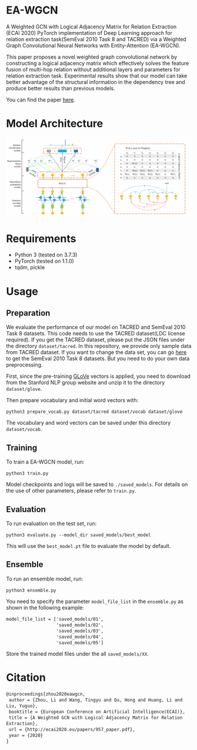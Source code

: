 # EA-WGCN
A Weighted GCN with Logical Adjacency Matrix for Relation Extraction (ECAI 2020)
PyTorch implementation of Deep Learning approach for relation extraction task(SemEval 2010 Task 8 and TACRED) via a Weighted Graph Convolutional Neural Networks with Entity-Attention (EA-WGCN).

This paper proposes a novel weighted graph convolutional network by constructing a logical adjacency matrix which effectively solves the feature fusion of multi-hop relation without additional layers and parameters for relation extraction task. Experimental results show that our model can take better advantage of the structural information in the dependency tree and produce better results than previous models.

You can find the paper [here](http://ecai2020.eu/papers/957_paper.pdf).

# Model Architecture 
![EA-WGCN model](https://github.com/balabala1/LeetCode/blob/master/Imgs/model.png)
 
# Requirements
- Python 3 (tested on 3.7.3)
- PyTorch (tested on 1.1.0)
- tqdm, pickle

# Usage
## Preparation
We evaluate the performance of our model on TACRED and SemEval 2010 Task 8 datasets. This code needs to use the TACRED dataset(LDC license required). If you get the TACRED dataset, please put the JSON files under the directory `dataset/tacred`. In this repository, we provide only sample data from TACRED dataset. If you want to change the data set, you can go [here](http://semeval2.fbk.eu/semeval2.php) to get the SemEval 2010 Task 8 datasets. But you need to do your own data preprocessing.

First, since the pre-training [GLoVe](https://nlp.stanford.edu/projects/glove/) vectors is applied, you need to download from the Stanford NLP group website and unzip it to the directory `dataset/glove`.

Then prepare vocabulary and initial word vectors with:
```
python3 prepare_vocab.py dataset/tacred dataset/vocab dataset/glove
```
The vocabulary and word vectors can be saved under this directory `dataset/vocab`.

## Training
To train a EA-WGCN model, run:
```
python3 train.py
```
Model checkpoints and logs will be saved to `./saved_models`. For details on the use of other parameters, please refer to `train.py`.
## Evaluation
To run evaluation on the test set, run:
```
python3 evaluate.py --model_dir saved_models/best_model
```
This will use the `best_model.pt` file to evaluate the model by default.
## Ensemble
To run an ensemble model, run:
```
python3 ensemble.py
```
You need to specify the parameter `model_file_list` in the `ensemble.py` as shown in the following example:
```
model_file_list = ['saved_models/01',
                   'saved_models/02',
                   'saved_models/03',
                   'saved_models/04',
                   'saved_models/05']                 
```
Store the trained model files under the all `saved_models/XX`.
# Citation
```
@inproceedings{zhou2020eawgcn,
 author = {Zhou, Li and Wang, Tingyu and Qu, Hong and Huang, Li and Liu, Yuguo},
 booktitle = {European Conference on Artificial Intelligence(ECAI)},
 title = {A Weighted GCN with Logical Adjacency Matrix for Relation Extraction},
 url = {http://ecai2020.eu/papers/957_paper.pdf},
 year = {2020}
}
```
